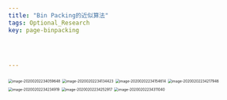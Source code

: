```yaml
---
title: "Bin Packing的近似算法"
tags: Optional_Research
key: page-binpacking




---
```




<!--more-->

<img src="../../../assets/images/image-20200202234059648.png" alt="image-20200202234059648" style="zoom:50%;" />

<img src="../../../assets/images/image-20200202234134423.png" alt="image-20200202234134423" style="zoom:50%;" />

<img src="../../../assets/images/image-20200202234154614.png" alt="image-20200202234154614" style="zoom:50%;" />

<img src="../../../assets/images/image-20200202234217946.png" alt="image-20200202234217946" style="zoom:50%;" />

<img src="../../../assets/images/image-20200202234234919.png" alt="image-20200202234234919" style="zoom:50%;" />

<img src="../../../assets/images/image-20200202234252917.png" alt="image-20200202234252917" style="zoom:50%;" />

<img src="../../../assets/images/image-20200202234311040.png" alt="image-20200202234311040" style="zoom:50%;" />

